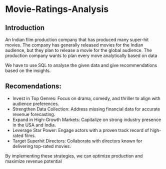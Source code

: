 # Movie-Ratings-Analysis

## Introduction
An Indian film production company that has produced many super-hit movies. The company has generally released movies for the Indian audience, but they plan to release a movie for the global audience. The production company wants to plan every move analytically based on data

We have to use SQL to analyse the given data and give recommendations based on the insights.

## Recomendations:
- Invest in Top Genres: Focus on drama, comedy, and thriller to align with audience
preferences.
- Strengthen Data Collection: Address missing financial data for accurate revenue
forecasting.
- Expand in High-Growth Markets: Capitalize on strong industry presence in the USA
and India.
- Leverage Star Power: Engage actors with a proven track record of high-rated films.
- Target Superhit Directors: Collaborate with directors known for delivering top-rated
movies.

By implementing these strategies, we can optimize production and maximize revenue potential

